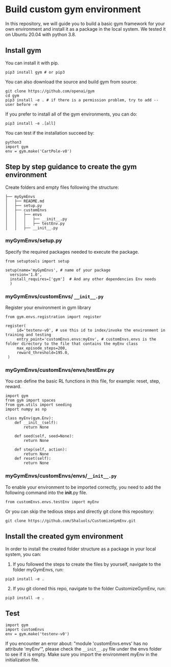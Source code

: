 # Build custom gym environment 
In this repository, we will guide you to build a basic gym framework for your own environment and install it as a package in the local system. 
We tested it on Ubuntu 20.04 with python 3.8.
## Install gym
You can install it with pip.
```
pip3 install gym # or pip3
```
You can also download the source and build gym from source:
```commandline
git clone https://github.com/openai/gym
cd gym
pip3 install -e . # if there is a permission problem, try to add --user before -e
```
If you prefer to install all of the gym environments, you can do:
```commandline
pip3 install -e .[all]
```
You can test if the installation succeed by:
```commandline
python3
import gym
env = gym.make('CartPole-v0')
```
## Step by step guidance to create the gym environment
Create folders and empty files following the structure:

```commandline
├── myGymEnvs
│   ├── README.md
│   ├── setup.py
│   ├── customEnvs
│   │   ├── envs
│   │   │   ├── __init__.py
│   │   │   ├── testEnv.py
│   │   ├── __init__.py
```

### myGymEnvs/setup.py
Specify the required packages needed to execute the package.
```commandline
from setuptools import setup

setup(name='myGymEnvs', # name of your package
  version='1.0',
  install_requires=['gym']  # And any other dependencies Env needs
  )
```
### myGymEnvs/customEnvs/ `__init__.py`
Register your environment in gym library
```commandline
from gym.envs.registration import register

register(
     id='testenv-v0', # use this id to index/invoke the environment in training and testing
     entry_point='customEnvs.envs:myEnv', # customEnvs.envs is the folder directory to the file that contains the myEnv class
     max_episode_steps=200,
     reward_threshold=195.0,
 )
```

### myGymEnvs/customEnvs/envs/testEnv.py
You can define the basic RL functions in this file, for example: reset, step, reward.  
```commandline
import gym
from gym import spaces
from gym.utils import seeding
import numpy as np

class myEnv(gym.Env):
    def __init__(self):
        return None

    def seed(self, seed=None):
        return None

    def step(self, action):
        return None
    def reset(self):
        return None
```
### myGymEnvs/customEnvs/envs/`__init__.py`
To enable your environment to be imported correctly, you need to add the following command into the __init__.py file.
```commandline
from customEnvs.envs.testEnv import myEnv
```
Or you can skip the tedious steps and directly git clone this repository:
```commandline
git clone https://github.com/Shaluols/CustomizeGymEnv.git
```
## Install the created gym environment
In order to install the created folder structure as a package in your local system, 
you can:
1. If you followed the steps to create the files by yourself,
navigate to the folder myGymEnvs, run:
```commandline
pip3 install -e .
```
2. If you git cloned this repo, navigate to the folder CustomizeGymEnv, run:
```commandline
pip3 install -e .
```

## Test
```commandline
import gym 
import customEnvs
env = gym.make('testenv-v0')
```
If you encounter an error about: "module 'customEnvs.envs' has no attribute 'myEnv'", please check the `__init__.py` file under the envs folder to see if it is empty. Make sure you import the environment myEnv in the initialization file. 

